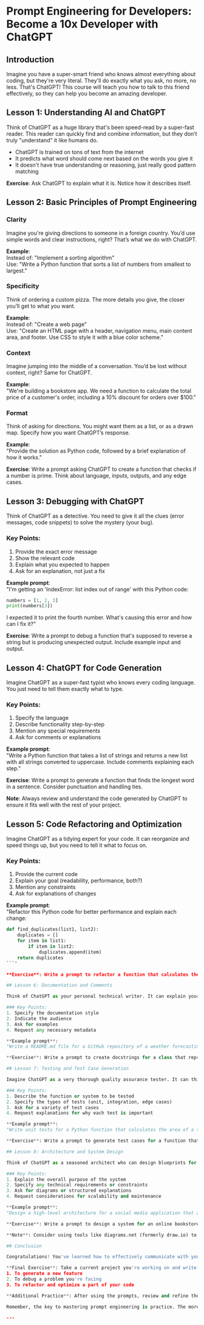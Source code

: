 # Prompt Engineering for Developers: Become a 10x Developer with ChatGPT

## Introduction

Imagine you have a super-smart friend who knows almost everything about coding, but they're very literal. They'll do exactly what you ask, no more, no less. That's ChatGPT! This course will teach you how to talk to this friend effectively, so they can help you become an amazing developer.

## Lesson 1: Understanding AI and ChatGPT

Think of ChatGPT as a huge library that's been speed-read by a super-fast reader. This reader can quickly find and combine information, but they don’t truly "understand" it like humans do.

- ChatGPT is trained on tons of text from the internet
- It predicts what word should come next based on the words you give it
- It doesn't have true understanding or reasoning, just really good pattern matching

**Exercise**: Ask ChatGPT to explain what it is. Notice how it describes itself.

## Lesson 2: Basic Principles of Prompt Engineering

### Clarity

Imagine you're giving directions to someone in a foreign country. You’d use simple words and clear instructions, right? That’s what we do with ChatGPT.

**Example**:  
Instead of: "Implement a sorting algorithm"  
Use: "Write a Python function that sorts a list of numbers from smallest to largest."

### Specificity

Think of ordering a custom pizza. The more details you give, the closer you’ll get to what you want.

**Example**:  
Instead of: "Create a web page"  
Use: "Create an HTML page with a header, navigation menu, main content area, and footer. Use CSS to style it with a blue color scheme."

### Context

Imagine jumping into the middle of a conversation. You’d be lost without context, right? Same for ChatGPT.

**Example**:  
"We're building a bookstore app. We need a function to calculate the total price of a customer's order, including a 10% discount for orders over $100."

### Format

Think of asking for directions. You might want them as a list, or as a drawn map. Specify how you want ChatGPT’s response.

**Example**:  
"Provide the solution as Python code, followed by a brief explanation of how it works."

**Exercise**: Write a prompt asking ChatGPT to create a function that checks if a number is prime. Think about language, inputs, outputs, and any edge cases.

## Lesson 3: Debugging with ChatGPT

Think of ChatGPT as a detective. You need to give it all the clues (error messages, code snippets) to solve the mystery (your bug).

### Key Points:
1. Provide the exact error message
2. Show the relevant code
3. Explain what you expected to happen
4. Ask for an explanation, not just a fix

**Example prompt**:  
"I'm getting an 'IndexError: list index out of range' with this Python code:
```python
numbers = [1, 2, 3]
print(numbers[3])
```
I expected it to print the fourth number. What's causing this error and how can I fix it?"

**Exercise**: Write a prompt to debug a function that's supposed to reverse a string but is producing unexpected output. Include example input and output.

## Lesson 4: ChatGPT for Code Generation

Imagine ChatGPT as a super-fast typist who knows every coding language. You just need to tell them exactly what to type.

### Key Points:
1. Specify the language
2. Describe functionality step-by-step
3. Mention any special requirements
4. Ask for comments or explanations

**Example prompt**:  
"Write a Python function that takes a list of strings and returns a new list with all strings converted to uppercase. Include comments explaining each step."

**Exercise**: Write a prompt to generate a function that finds the longest word in a sentence. Consider punctuation and handling ties.

**Note**: Always review and understand the code generated by ChatGPT to ensure it fits well with the rest of your project.

## Lesson 5: Code Refactoring and Optimization

Imagine ChatGPT as a tidying expert for your code. It can reorganize and speed things up, but you need to tell it what to focus on.

### Key Points:
1. Provide the current code
2. Explain your goal (readability, performance, both?)
3. Mention any constraints
4. Ask for explanations of changes

**Example prompt**:  
"Refactor this Python code for better performance and explain each change:
```python
def find_duplicates(list1, list2):
    duplicates = []
    for item in list1:
        if item in list2:
            duplicates.append(item)
    return duplicates
```"

**Exercise**: Write a prompt to refactor a function that calculates the Fibonacci sequence using recursion. Ask for a more efficient iterative solution.

## Lesson 6: Documentation and Comments

Think of ChatGPT as your personal technical writer. It can explain your code to others (and your future self), but you need to guide its writing style.

### Key Points:
1. Specify the documentation style
2. Indicate the audience
3. Ask for examples
4. Request any necessary metadata

**Example prompt**:  
"Write a README.md file for a GitHub repository of a weather forecasting API. Include sections for installation, usage, endpoints, and example responses. The audience is other developers who might use this API."

**Exercise**: Write a prompt to create docstrings for a class that represents a bank account. Include methods for deposit, withdrawal, and checking balance.

## Lesson 7: Testing and Test Case Generation

Imagine ChatGPT as a very thorough quality assurance tester. It can think of many ways to test your code, but you need to specify what kinds of tests you want.

### Key Points:
1. Describe the function or system to be tested
2. Specify the types of tests (unit, integration, edge cases)
3. Ask for a variety of test cases
4. Request explanations for why each test is important

**Example prompt**:  
"Write unit tests for a Python function that calculates the area of a triangle given its base and height. Include tests for typical cases, edge cases (like zero or negative inputs), and invalid inputs. Use the unittest framework."

**Exercise**: Write a prompt to generate test cases for a function that validates email addresses. Consider various valid and invalid email formats.

## Lesson 8: Architecture and System Design

Think of ChatGPT as a seasoned architect who can design blueprints for your software. You need to describe the building you want, and it will draft the plans.

### Key Points:
1. Explain the overall purpose of the system
2. Specify any technical requirements or constraints
3. Ask for diagrams or structured explanations
4. Request considerations for scalability and maintenance

**Example prompt**:  
"Design a high-level architecture for a social media application that allows users to post short messages, follow other users, and like/comment on posts. Consider aspects like database choice, API design, and potential for high user load. Provide a diagram and brief explanations for each component."

**Exercise**: Write a prompt to design a system for an online bookstore, including features for inventory management, user reviews, and purchase recommendations.

**Note**: Consider using tools like diagrams.net (formerly draw.io) to create architecture diagrams as part of the exercise.

## Conclusion

Congratulations! You've learned how to effectively communicate with your new AI programming buddy. Remember, ChatGPT is a powerful tool, but it's just that - a tool. Your creativity, problem-solving skills, and human intuition are what will truly make you a 10x developer.

**Final Exercise**: Take a current project you're working on and write three different prompts:
1. To generate a new feature
2. To debug a problem you're facing
3. To refactor and optimize a part of your code

**Additional Practice**: After using the prompts, review and refine them to see how small changes in wording might affect the results. This will reinforce the iterative nature of prompt engineering.

Remember, the key to mastering prompt engineering is practice. The more you interact with ChatGPT, the better you'll become at crafting effective prompts. Happy coding!

---

